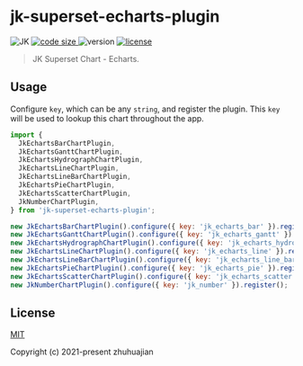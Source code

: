 # jk-superset-echarts-plugin

<p>
  <img alt="JK" src="https://img.shields.io/badge/-JK-brightgreen">
  <a href="https://github.com/traceslord/jk-superset-echarts-plugin">
    <img alt="code size" src="https://img.shields.io/github/languages/code-size/traceslord/jk-superset-echarts-plugin">
  </a>
  <img alt="version" src="https://img.shields.io/github/package-json/v/traceslord/jk-superset-echarts-plugin">
  <a href="https://github.com/traceslord/jk-superset-echarts-plugin/blob/master/LICENSE">
    <img src="https://img.shields.io/github/license/traceslord/jk-superset-echarts-plugin" alt="license">
  </a>
</p>

> JK Superset Chart - Echarts.

## Usage

Configure `key`, which can be any `string`, and register the plugin. This `key` will be used to
lookup this chart throughout the app.

```js
import {
  JkEchartsBarChartPlugin,
  JkEchartsGanttChartPlugin,
  JkEchartsHydrographChartPlugin,
  JkEchartsLineChartPlugin,
  JkEchartsLineBarChartPlugin,
  JkEchartsPieChartPlugin,
  JkEchartsScatterChartPlugin,
  JkNumberChartPlugin,
} from 'jk-superset-echarts-plugin';

new JkEchartsBarChartPlugin().configure({ key: 'jk_echarts_bar' }).register();
new JkEchartsGanttChartPlugin().configure({ key: 'jk_echarts_gantt' }).register();
new JkEchartsHydrographChartPlugin().configure({ key: 'jk_echarts_hydrograph' }).register();
new JkEchartsLineChartPlugin().configure({ key: 'jk_echarts_line' }).register();
new JkEchartsLineBarChartPlugin().configure({ key: 'jk_echarts_line_bar' }).register();
new JkEchartsPieChartPlugin().configure({ key: 'jk_echarts_pie' }).register();
new JkEchartsScatterChartPlugin().configure({ key: 'jk_echarts_scatter' }).register();
new JkNumberChartPlugin().configure({ key: 'jk_number' }).register();
```

## License
[MIT](https://github.com/traceslord/jk-superset-echarts-plugin/blob/master/LICENSE)

Copyright (c) 2021-present zhuhuajian
